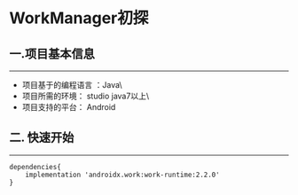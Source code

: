 # WorkManager初探

## 一.项目基本信息
------------------
   * 项目基于的编程语言 ：Java\
   * 项目所需的环境： studio  java7以上\
   * 项目支持的平台： Android 
   
##  二. 快速开始
----------------------
   
    dependencies{
        implementation 'androidx.work:work-runtime:2.2.0'
    }
    
    

